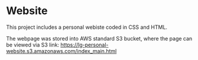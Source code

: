 # Website
This project includes a personal webiste coded in CSS and HTML. 

The webpage was stored into AWS standard S3 bucket, where the page can be viewed via S3 link: 
https://lg-personal-website.s3.amazonaws.com/index_main.html

